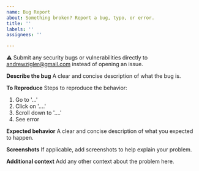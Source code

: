 ```yaml
---
name: Bug Report
about: Something broken? Report a bug, typo, or error.
title: ''
labels: ''
assignees: ''

---
```


:warning: Submit any security bugs or vulnerabilities directly to andrewzigler@gmail.com instead of opening an issue.

**Describe the bug**
A clear and concise description of what the bug is.

**To Reproduce**
Steps to reproduce the behavior:
1. Go to '...'
2. Click on '....'
3. Scroll down to '....'
4. See error

**Expected behavior**
A clear and concise description of what you expected to happen.

**Screenshots**
If applicable, add screenshots to help explain your problem.

**Additional context**
Add any other context about the problem here.
